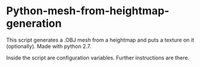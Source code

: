 # Python-mesh-from-heightmap-generation
This script generates a .OBJ mesh from a heightmap and puts a texture on it (optionally). Made with python 2.7.

Inside the script are configuration variables. Further instructions are there.
